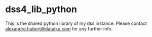 # dss4_lib_python

This is the shared python library of my dss instance.
Please contact alexandre.hubert@dataiku.com for any further info.
